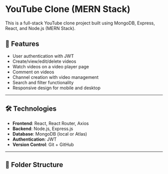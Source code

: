 # YouTube Clone (MERN Stack)

This is a full-stack YouTube clone project built using MongoDB, Express, React, and Node.js (MERN Stack).

## 🎯 Features

- User authentication with JWT
- Create/view/edit/delete videos
- Watch videos on a video player page
- Comment on videos
- Channel creation with video management
- Search and filter functionality
- Responsive design for mobile and desktop

---

## 🛠️ Technologies

- **Frontend**: React, React Router, Axios
- **Backend**: Node.js, Express.js
- **Database**: MongoDB (local or Atlas)
- **Authentication**: JWT
- **Version Control**: Git + GitHub

---

## 📁 Folder Structure

